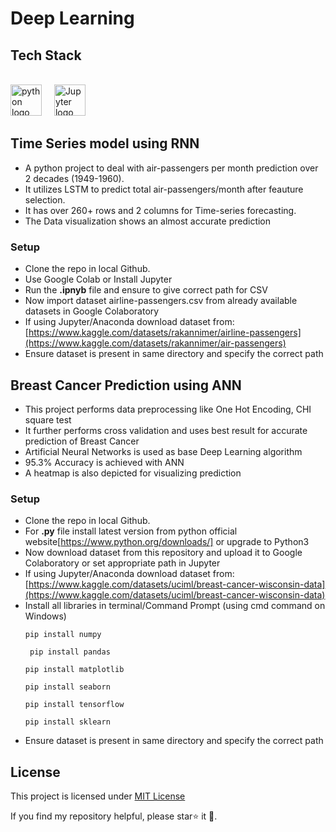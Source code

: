 # Deep Learning

## Tech Stack
<br clear="both">

<div align="left">
  <img src="https://cdn.jsdelivr.net/gh/devicons/devicon/icons/python/python-original.svg" height="50" alt="python logo"  />
  <img width="12" />
  <img src="https://cdn.jsdelivr.net/gh/devicons/devicon/icons/jupyter/jupyter-original.svg" height="50" alt="Jupyter logo"  />
  <img width="12" />


## Time Series model using RNN
* A python project to deal with air-passengers per month prediction over 2 decades (1949-1960).
* It utilizes LSTM to predict total air-passengers/month after feauture selection.
* It has over 260+ rows and 2 columns for Time-series forecasting.
* The Data visualization shows an almost accurate prediction
 ### Setup
* Clone the repo in local Github.
* Use Google Colab or Install Jupyter 
* Run the **.ipnyb** file and ensure to give correct path for CSV
* Now import dataset airline-passengers.csv from already available datasets in Google Colaboratory
* If using Jupyter/Anaconda download dataset from:[https://www.kaggle.com/datasets/rakannimer/airline-passengers](https://www.kaggle.com/datasets/rakannimer/air-passengers)
* Ensure dataset is present in same directory and specify the correct path

## Breast Cancer Prediction using ANN
* This project performs data preprocessing like One Hot Encoding, CHI square test
* It further performs cross validation and uses best result for accurate prediction of Breast Cancer
* Artificial Neural Networks is used as base Deep Learning algorithm
* 95.3% Accuracy is achieved with ANN
* A heatmap is also depicted for visualizing prediction

### Setup
* Clone the repo in local Github.
* For **.py** file install latest version from python official website[https://www.python.org/downloads/] or upgrade to Python3
* Now download dataset from this repository and upload it to Google Colaboratory or set appropriate path in Jupyter
* If using Jupyter/Anaconda download dataset from: [https://www.kaggle.com/datasets/uciml/breast-cancer-wisconsin-data](https://www.kaggle.com/datasets/uciml/breast-cancer-wisconsin-data)
* Install all libraries in terminal/Command Prompt (using cmd command on Windows)
  ```
  pip install numpy
  ```
  ```
   pip install pandas
  ```
  ```
  pip install matplotlib
  ```
  ```
  pip install seaborn
  ```
  ```
  pip install tensorflow
  ```
  ```
  pip install sklearn
  ```
* Ensure dataset is present in same directory and specify the correct path 

## License
This project is licensed under [MIT License](docs/license.md)

If you find my repository helpful, please star⭐ it 🌟.
